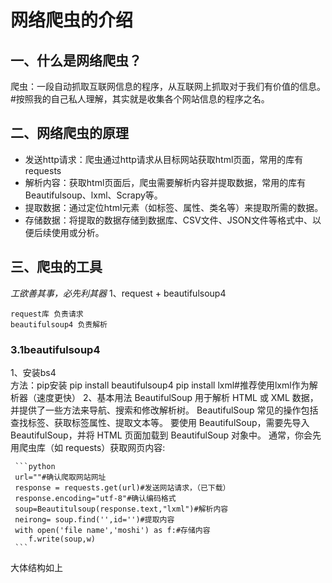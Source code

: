 # 网络爬虫的介绍
## 一、什么是网络爬虫？
爬虫：一段自动抓取互联网信息的程序，从互联网上抓取对于我们有价值的信息。  
#按照我的自己私人理解，其实就是收集各个网站信息的程序之名。
## 二、网络爬虫的原理
* 发送http请求：爬虫通过http请求从目标网站获取html页面，常用的库有requests
* 解析内容：获取html页面后，爬虫需要解析内容并提取数据，常用的库有Beautifulsoup、lxml、Scrapy等。
* 提取数据：通过定位html元素（如标签、属性、类名等）来提取所需的数据。
* 存储数据：将提取的数据存储到数据库、CSV文件、JSON文件等格式中、以便后续使用或分析。
## 三、爬虫的工具
*工欲善其事，必先利其器*
1、request + beautifulsoup4  

    request库 负责请求
    beautifulsoup4 负责解析
### 3.1beautifulsoup4
1、安装bs4  
方法：pip安装
pip install beautifulsoup4
pip install lxml#推荐使用lxml作为解析器（速度更快）
2、基本用法
BeautifulSoup 用于解析 HTML 或 XML 数据，并提供了一些方法来导航、搜索和修改解析树。
BeautifulSoup 常见的操作包括查找标签、获取标签属性、提取文本等。
要使用 BeautifulSoup，需要先导入 BeautifulSoup，并将 HTML 页面加载到 BeautifulSoup 对象中。
通常，你会先用爬虫库（如 requests）获取网页内容:
    
     ```python
     url=""#确认爬取网站网址
     response = requests.get(url)#发送网站请求，（已下载）
     response.encoding="utf-8"#确认编码格式
     soup=Beautitulsoup(response.text,"lxml")#解析内容
     neirong= soup.find('',id='')#提取内容
     with open('file name','moshi') as f:#存储内容
        f.write(soup,w)
     ```
大体结构如上



